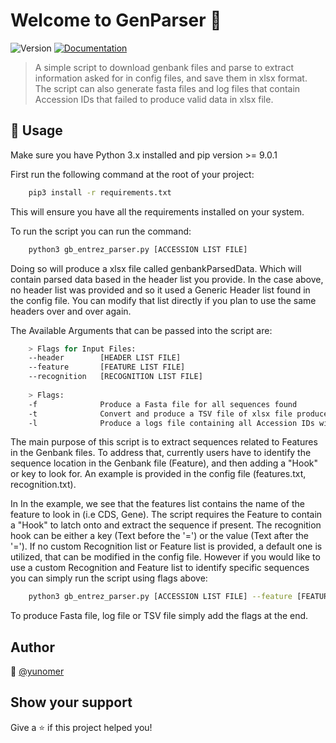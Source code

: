 # Welcome to GenParser 👋
![Version](https://img.shields.io/badge/version-0.10-blue.svg?cacheSeconds=2592000)
[![Documentation](https://img.shields.io/badge/documentation-yes-brightgreen.svg)](https://github.com/yunomer/GenParser)

> A simple script to download genbank files and parse to extract information asked for in config files, and save them in xlsx format.
> The script can also generate fasta files and log files that contain Accession IDs that failed to produce valid data in xlsx file.

## 🚀 Usage
Make sure you have Python 3.x installed and pip version >= 9.0.1
   
First run the following command at the root of your project:
```sh
    pip3 install -r requirements.txt
```
This will ensure you have all the requirements installed on your system.

To run the script you can run the command:
```sh
    python3 gb_entrez_parser.py [ACCESSION LIST FILE]
```
Doing so will produce a xlsx file called genbankParsedData. Which will contain parsed data based in the header list you provide.
In the case above, no header list was provided and so it used a Generic Header list found in the config file. You can modify that
list directly if you plan to use the same headers over and over again.

The Available Arguments that can be passed into the script are:
```sh
    > Flags for Input Files:
    --header        [HEADER LIST FILE]
    --feature       [FEATURE LIST FILE]
    --recognition   [RECOGNITION LIST FILE]
    
    > Flags:
    -f              Produce a Fasta file for all sequences found
    -t              Convert and produce a TSV file of xlsx file produced
    -l              Produce a logs file containing all Accession IDs with no sequences
```

The main purpose of this script is to extract sequences related to Features in the Genbank files. 
To address that, currently users have to identify the sequence location in the Genbank file (Feature), and then adding a "Hook" or key to look for.
An example is provided in the config file (features.txt, recognition.txt).

In In the example, we see that the features list contains the name of the feature to look in (i.e CDS, Gene). The script requires the Feature to contain a "Hook" to latch onto and extract the sequence if present. The recognition hook can be either a key (Text before the '=') or the value (Text after the '=').
If no custom Recognition list or Feature list is provided, a default one is utilized, that can be modified in the config file.
However if you would like to use a custom Recognition and Feature list to identify specific sequences you can simply run the script using flags above:
```sh
    python3 gb_entrez_parser.py [ACCESSION LIST FILE] --feature [FEATURE FILE] -- recognition [RECOGNITION FILE]
```

To produce Fasta file, log file or TSV file simply add the flags at the end. 
    

## Author
👤 [@yunomer](https://github.com/yunomer)

## Show your support

Give a ⭐️ if this project helped you!